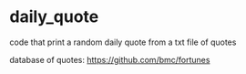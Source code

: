 # daily_quote
code that print a random daily quote from a txt file of quotes

database of quotes: https://github.com/bmc/fortunes
